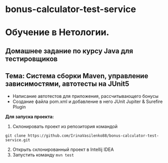 # bonus-calculator-test-service

# Обучение в Нетологии.

## Домашнее задание по курсу Java для тестировщиков

## Тема: Система сборки Maven, управление зависимостями, автотесты на JUnit5

- Написание автотестов для приложения, рассчитывающего бонусы
- Создание файла pom.xml и добавление в него  JUnit Jupiter & Surefire Plugin

**Для запуска проекта:**
1. Склонировать проект из репозитория командой 

```
git clone https://github.com/IrinaVasilenko88/bonus-calculator-test-service.git
``` 
2. Открыть склонированный проект в Intellij IDEA
3. Запустить команду ```mvn test```
